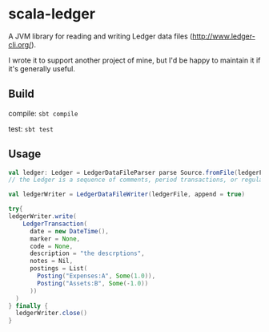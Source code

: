 scala-ledger
============

A JVM library for reading and writing Ledger data files (http://www.ledger-cli.org/).

I wrote it to support another project of mine, but I'd be happy to maintain it if it's generally useful.

Build
-----

compile: ```sbt compile```

test: ```sbt test```

Usage
-----

```scala
val ledger: Ledger = LedgerDataFileParser parse Source.fromFile(ledgerFile).getLines()
// the Ledger is a sequence of comments, period transactions, or regular transactions.

val ledgerWriter = LedgerDataFileWriter(ledgerFile, append = true)

try{
ledgerWriter.write(
    LedgerTransaction(
      date = new DateTime(),
      marker = None,
      code = None,
      description = "the descrptions",
      notes = Nil,
      postings = List(
        Posting("Expenses:A", Some(1.0)),
        Posting("Assets:B", Some(-1.0))
      ))
  )
} finally {
  ledgerWriter.close()
}

```
